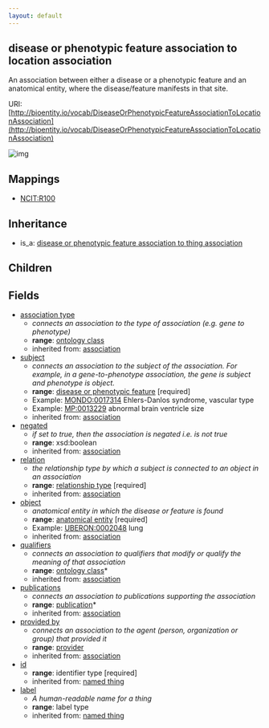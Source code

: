 ```yaml
---
layout: default
---
```


## disease or phenotypic feature association to location association


An association between either a disease or a phenotypic feature and an anatomical entity, where the disease/feature manifests in that site.

URI: [http://bioentity.io/vocab/DiseaseOrPhenotypicFeatureAssociationToLocationAssociation](http://bioentity.io/vocab/DiseaseOrPhenotypicFeatureAssociationToLocationAssociation)


![img](http://yuml.me/diagram/nofunky/class/%5Bdisease%20or%20phenotypic%20feature%20association%20to%20thing%20association%5D%5E-%5Bdisease%20or%20phenotypic%20feature%20association%20to%20location%20association%5D%2C%20%5Bdisease%20or%20phenotypic%20feature%20association%20to%20location%20association%5D-association%20type%20%3E%5Bontology%20class%5D%2C%20%5Bdisease%20or%20phenotypic%20feature%20association%20to%20location%20association%5D-subject%20%3E%5Bdisease%20or%20phenotypic%20feature%5D%2C%20%5Bbiological%20entity%5D%5E-%5Bdisease%20or%20phenotypic%20feature%5D%2C%20%5Bdisease%20or%20phenotypic%20feature%5D-in%20taxon%20%3E%5Borganism%20taxon%5D%2C%20%5Bontology%20class%5D%5E-%5Borganism%20taxon%5D%2C%20%5Bdisease%20or%20phenotypic%20feature%20association%20to%20location%20association%5D-relation%20%3E%5Brelationship%20type%5D%2C%20%5Bdisease%20or%20phenotypic%20feature%20association%20to%20location%20association%5D-object%20%3E%5Banatomical%20entity%5D%2C%20%5Borganismal%20entity%5D%5E-%5Banatomical%20entity%5D%2C%20%5Banatomical%20entity%5D-in%20taxon%20%3E%5Borganism%20taxon%5D%2C%20%5Bdisease%20or%20phenotypic%20feature%20association%20to%20location%20association%5D-qualifiers%20%3E%5Bontology%20class%5D%2C%20%5Bdisease%20or%20phenotypic%20feature%20association%20to%20location%20association%5D-publications%20%3E%5Bpublication%5D%2C%20%5Binformation%20content%20entity%5D%5E-%5Bpublication%5D%2C%20%5Bdisease%20or%20phenotypic%20feature%20association%20to%20location%20association%5D-provided%20by%20%3E%5Bprovider%5D%2C%20%5Badministrative%20entity%5D%5E-%5Bprovider%5D)
## Mappings

 * [NCIT:R100](http://purl.obolibrary.org/obo/NCIT_R100)

## Inheritance

 *  is_a: [disease or phenotypic feature association to thing association](DiseaseOrPhenotypicFeatureAssociationToThingAssociation.html)

## Children



## Fields

 * [association type](association_type.html)
    * _connects an association to the type of association (e.g. gene to phenotype)_
    * __range__: [ontology class](OntologyClass.html)
    * inherited from: [association](Association.html)
 * [subject](subject.html)
    * _connects an association to the subject of the association. For example, in a gene-to-phenotype association, the gene is subject and phenotype is object._
    * __range__: [disease or phenotypic feature](DiseaseOrPhenotypicFeature.html) [required]
    * Example: [MONDO:0017314](http://purl.obolibrary.org/obo/MONDO_0017314) Ehlers-Danlos syndrome, vascular type
    * Example: [MP:0013229](http://purl.obolibrary.org/obo/MP_0013229) abnormal brain ventricle size
    * inherited from: [association](Association.html)
 * [negated](negated.html)
    * _if set to true, then the association is negated i.e. is not true_
    * __range__: xsd:boolean
    * inherited from: [association](Association.html)
 * [relation](relation.html)
    * _the relationship type by which a subject is connected to an object in an association_
    * __range__: [relationship type](RelationshipType.html) [required]
    * inherited from: [association](Association.html)
 * [object](object.html)
    * _anatomical entity in which the disease or feature is found_
    * __range__: [anatomical entity](AnatomicalEntity.html) [required]
    * Example: [UBERON:0002048](http://purl.obolibrary.org/obo/UBERON_0002048) lung
    * inherited from: [association](Association.html)
 * [qualifiers](qualifiers.html)
    * _connects an association to qualifiers that modify or qualify the meaning of that association_
    * __range__: [ontology class](OntologyClass.html)*
    * inherited from: [association](Association.html)
 * [publications](publications.html)
    * _connects an association to publications supporting the association_
    * __range__: [publication](Publication.html)*
    * inherited from: [association](Association.html)
 * [provided by](provided_by.html)
    * _connects an association to the agent (person, organization or group) that provided it_
    * __range__: [provider](Provider.html)
    * inherited from: [association](Association.html)
 * [id](id.html)
    * __range__: identifier type [required]
    * inherited from: [named thing](NamedThing.html)
 * [label](label.html)
    * _A human-readable name for a thing_
    * __range__: label type
    * inherited from: [named thing](NamedThing.html)

